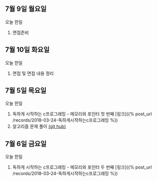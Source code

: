 ## 7월 9일 월요일

오늘 한일

1. 면접준비


## 7월 10일 화요일

오늘 한일

1. 면접 및 면접 내용 정리

## 7월 5일 목요일

오늘 한일

1. 독하게 시작하는 c프로그래밍 - 메모리와 포인터 첫 번째 [링크]({% post_url /records/2018-03-24-독하게시작하는c프로그래밍 %})
2. 알고리즘 문제 풀이 [(git hub)](https://github.com/zooozoo/algorithm)


## 7월 6일 금요일

오늘 한일

1. 독하게 시작하는 c프로그래밍 - 메모리와 포인터 두 번째 [링크]({% post_url /records/2018-03-24-독하게시작하는c프로그래밍 %})
